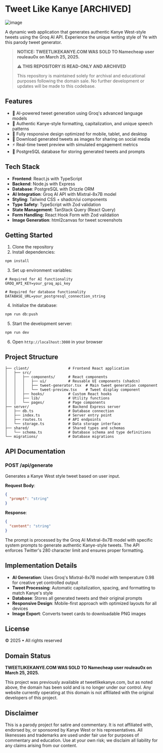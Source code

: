 # Tweet Like Kanye [ARCHIVED]

![image](https://github.com/user-attachments/assets/03880c08-2b05-4c38-91e2-1ae3374916af)

A dynamic web application that generates authentic Kanye West-style tweets using the Groq AI API. Experience the unique writing style of Ye with this parody tweet generator.

> **NOTICE: TWEETLIKEKANYE.COM WAS SOLD TO Namecheap user rouleau0x on March 25, 2025.**
> 
> **⚠️ THIS REPOSITORY IS READ-ONLY AND ARCHIVED**
> 
> This repository is maintained solely for archival and educational purposes following the domain sale. No further development or updates will be made to this codebase.

## Features

- 🎯 AI-powered tweet generation using Groq's advanced language models
- 💫 Authentic Kanye-style formatting, capitalization, and unique speech patterns
- 📱 Fully responsive design optimized for mobile, tablet, and desktop
- 📸 Download generated tweets as images for sharing on social media
- ⚡ Real-time tweet preview with simulated engagement metrics
- 💾 PostgreSQL database for storing generated tweets and prompts

## Tech Stack

- **Frontend**: React.js with TypeScript
- **Backend**: Node.js with Express
- **Database**: PostgreSQL with Drizzle ORM
- **AI Integration**: Groq AI API with Mixtral-8x7B model
- **Styling**: Tailwind CSS + shadcn/ui components
- **Type Safety**: TypeScript with Zod validation
- **State Management**: TanStack Query (React Query)
- **Form Handling**: React Hook Form with Zod validation
- **Image Generation**: html2canvas for tweet screenshots

## Getting Started

1. Clone the repository
2. Install dependencies:
```bash
npm install
```

3. Set up environment variables:
```env
# Required for AI functionality
GROQ_API_KEY=your_groq_api_key

# Required for database functionality
DATABASE_URL=your_postgresql_connection_string
```

4. Initialize the database:
```bash
npm run db:push
```

5. Start the development server:
```bash
npm run dev
```

6. Open `http://localhost:3000` in your browser

## Project Structure

```
├── client/                  # Frontend React application
│   ├── src/
│   │   ├── components/      # React components
│   │   │   ├── ui/          # Reusable UI components (shadcn)
│   │   │   ├── tweet-generator.tsx  # Main tweet generation component
│   │   │   └── tweet-preview.tsx    # Tweet display component
│   │   ├── hooks/           # Custom React hooks
│   │   ├── lib/             # Utility functions
│   │   └── pages/           # Page components
├── server/                  # Backend Express server
│   ├── db.ts                # Database connection
│   ├── index.ts             # Server entry point
│   ├── routes.ts            # API endpoints
│   └── storage.ts           # Data storage interface
├── shared/                  # Shared types and schemas
│   └── schema.ts            # Database schema and type definitions
└── migrations/              # Database migrations
```

## API Documentation

### POST /api/generate
Generates a Kanye West style tweet based on user input.

**Request Body**:
```json
{
  "prompt": "string"
}
```

**Response**:
```json
{
  "content": "string"
}
```

The prompt is processed by the Groq AI Mixtral-8x7B model with specific system prompts to generate authentic Kanye-style tweets. The API enforces Twitter's 280 character limit and ensures proper formatting.

## Implementation Details

- **AI Generation**: Uses Groq's Mixtral-8x7B model with temperature 0.98 for creative yet controlled output
- **Tweet Processing**: Automatic capitalization, spacing, and formatting to match Kanye's style
- **Database**: Stores all generated tweets and their original prompts
- **Responsive Design**: Mobile-first approach with optimized layouts for all devices
- **Image Export**: Converts tweet cards to downloadable PNG images

## License

© 2025 • All rights reserved

## Domain Status

**TWEETLIKEKANYE.COM WAS SOLD TO Namecheap user rouleau0x on March 25, 2025.**

This project was previously available at tweetlikekanye.com, but as noted above, the domain has been sold and is no longer under our control. Any website currently operating at this domain is not affiliated with the original developers of this project.

## Disclaimer

This is a parody project for satire and commentary. It is not affiliated with, endorsed by, or sponsored by Kanye West or his representatives. All likenesses and trademarks are used under fair use for purposes of commentary and education. Use at your own risk; we disclaim all liability for any claims arising from our content.
